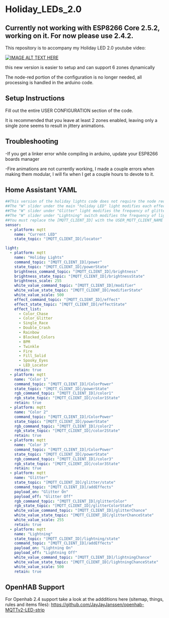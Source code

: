 # Holiday_LEDs_2.0

## Currently not working with ESP8266 Core 2.5.2, working on it.  For now please use 2.4.2.

This repository is to accompany my Holiday LED 2.0 youtube video:

[![IMAGE ALT TEXT HERE](https://img.youtube.com/vi/90n8cZJcFaU/0.jpg)](https://www.youtube.com/watch?v=90n8cZJcFaU)

this new version is easier to setup and can support 6 zones dynamically

The node-red portion of the configuration is no longer needed, all processing is handled in the arduino code. 

## Setup Instructions
Fill out the entire USER CONFIGURATION section of the code.

It is recommended that you leave at least 2 zones enabled, leaving only a single zone seems to result in jittery animations. 

## Troubleshooting

-If you get a linker error while compiling in arduino, update your ESP8266 boards manager

-Fire animations are not currently working, I made a couple errors when making them modular, I will fix when I get a couple hours to devote to it.


## Home Assistant YAML

```yaml
##This version of the holiday lights code does not require the node red portion
##The "W" slider under the main "holiday LED" light modifies each effect
##The "W" slider under "Glitter" light modifies the frequency of glitter, the RGB selection changes the color of the glitter
##The "W" slider under "Lightning" switch modifies the frequency of lightning.
##You must replace the [MQTT_CLIENT_ID] with the USER_MQTT_CLIENT_NAME you specified in the arduino USER CONFIGURATION section
sensor:
  - platform: mqtt
    name: "Current LED"
    state_topic: "[MQTT_CLIENT_ID]/locator"

light:
  - platform: mqtt
    name: "Holiday Lights"
    command_topic: "[MQTT_CLIENT_ID]/power"
    state_topic: "[MQTT_CLIENT_ID]/powerState"
    brightness_command_topic: "[MQTT_CLIENT_ID]/brightness"
    brightness_state_topic: "[MQTT_CLIENT_ID]/brightnessState"
    brightness_scale: 255
    white_value_command_topic: "[MQTT_CLIENT_ID]/modifier"
    white_value_state_topic: "[MQTT_CLIENT_ID]/modifierState"
    white_value_scale: 500
    effect_command_topic: "[MQTT_CLIENT_ID]/effect"
    effect_state_topic: "[MQTT_CLIENT_ID]/effectState"
    effect_list:
      - Color_Chase
      - Color_Glitter
      - Single_Race
      - Double_Crash
      - Rainbow
      - Blocked_Colors
      - BPM
      - Twinkle
      - Fire
      - Fill_Solid
      - Spooky_Eyes
      - LED_Locator
    retain: true
  - platform: mqtt
    name: "Color 1"
    command_topic: "[MQTT_CLIENT_ID]/ColorPower"
    state_topic: "[MQTT_CLIENT_ID]/powerState"
    rgb_command_topic: "[MQTT_CLIENT_ID]/color1"
    rgb_state_topic: "[MQTT_CLIENT_ID]/color1State"
    retain: true
  - platform: mqtt
    name: "Color 2"
    command_topic: "[MQTT_CLIENT_ID]/ColorPower"
    state_topic: "[MQTT_CLIENT_ID]/powerState"
    rgb_command_topic: "[MQTT_CLIENT_ID]/color2"
    rgb_state_topic: "[MQTT_CLIENT_ID]/color2State"
    retain: true
  - platform: mqtt
    name: "Color 3"
    command_topic: "[MQTT_CLIENT_ID]/ColorPower"
    state_topic: "[MQTT_CLIENT_ID]/powerState"
    rgb_command_topic: "[MQTT_CLIENT_ID]/color3"
    rgb_state_topic: "[MQTT_CLIENT_ID]/color3State"
    retain: true
  - platform: mqtt
    name: "Glitter"
    state_topic: "[MQTT_CLIENT_ID]/glitter/state"
    command_topic: "[MQTT_CLIENT_ID]/addEffects"
    payload_on: "Glitter On"
    payload_off: "Glitter Off"
    rgb_command_topic: "[MQTT_CLIENT_ID]/glitterColor"
    rgb_state_topic: "[MQTT_CLIENT_ID]/glitterColorState"
    white_value_command_topic: "[MQTT_CLIENT_ID]/glitterChance"
    white_value_state_topic: "[MQTT_CLIENT_ID]/glitterChanceState"
    white_value_scale: 255
    retain: true
  - platform: mqtt
    name: "Lightning"
    state_topic: "[MQTT_CLIENT_ID]/lightning/state"
    command_topic: "[MQTT_CLIENT_ID]/addEffects"
    payload_on: "Lightning On"
    payload_off: "Lightning Off"
    white_value_command_topic: "[MQTT_CLIENT_ID]/lightningChance"
    white_value_state_topic: "[MQTT_CLIENT_ID]/lightningChanceState"
    white_value_scale: 500
    retain: true
  ```
## OpenHAB Support

For Openhab 2.4 support take a look at the addditions here (sitemap, things, rules and items files):
https://github.com/JayJayJanssen/openhab-MQTTv2-LED-strip
